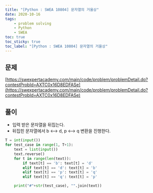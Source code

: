 ```yaml
---
title: "[Python : SWEA 10804] 문자열의 거울상"
date: 2020-10-16
tags:
    - problem solving
    - Python
    - SWEA
toc: true
toc_sticky: true
toc_label: "[Python : SWEA 10804] 문자열의 거울상"
---
```

## 문제
[https://swexpertacademy.com/main/code/problem/problemDetail.do?contestProbId=AXTC0x16D8EDFASe](https://swexpertacademy.com/main/code/problem/problemDetail.do?contestProbId=AXTC0x16D8EDFASe)

## 풀이
- 입력 받은 문자열을 뒤집는다.
- 뒤집힌 문자열에서 b <--> d, p <--> q 변환을 진행한다.

```python
T = int(input())
for test_case in range(1, T+1):
    text = list(input())
    text.reverse()
    for t in range(len(text)):
        if text[t] == 'b': text[t] = 'd'
        elif text[t] == 'd': text[t] = 'b'
        elif text[t] == 'p': text[t] = 'q'
        elif text[t] == 'q': text[t] = 'p'

    print("#"+str(test_case), "".join(text))
```